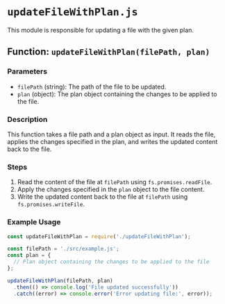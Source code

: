 # `updateFileWithPlan.js`

This module is responsible for updating a file with the given plan.

## Function: `updateFileWithPlan(filePath, plan)`

### Parameters

- `filePath` (string): The path of the file to be updated.
- `plan` (object): The plan object containing the changes to be applied to the file.

### Description

This function takes a file path and a plan object as input. It reads the file, applies the changes specified in the plan, and writes the updated content back to the file.

### Steps

1. Read the content of the file at `filePath` using `fs.promises.readFile`.
2. Apply the changes specified in the `plan` object to the file content.
3. Write the updated content back to the file at `filePath` using `fs.promises.writeFile`.

### Example Usage

```javascript
const updateFileWithPlan = require('./updateFileWithPlan');

const filePath = './src/example.js';
const plan = {
  // Plan object containing the changes to be applied to the file
};

updateFileWithPlan(filePath, plan)
  .then(() => console.log('File updated successfully'))
  .catch((error) => console.error('Error updating file:', error));
```